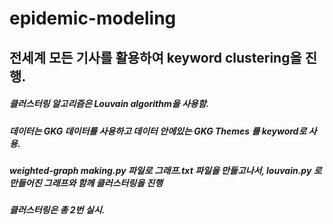 # epidemic-modeling

## 전세계 모든 기사를 활용하여 keyword clustering을 진행.

##### 클러스터링 알고리즘은 Louvain algorithm을 사용함.
##### 데이터는 GKG 데이터를 사용하고 데이터 안에있는 GKG Themes 를 keyword로 사용.
##### weighted-graph making.py 파일로 그래프.txt 파일을 만들고나서, louvain.py 로 만들어진 그래프와 함께 클러스터링을 진행

##### 클러스터링은 총 2번 실시.
